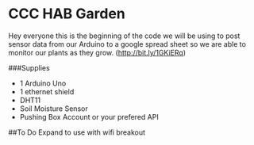 # CCC HAB Garden
Hey everyone this is the beginning of the code we will be using to post sensor data from our Arduino to a google spread sheet so we are able to monitor our plants as they grow. (http://bit.ly/1GKiERq)

###Supplies
- 1 Arduino Uno
- 1 ethernet shield
- DHT11
- Soil Moisture Sensor
- Pushing Box Account or your prefered API 



##To Do 
Expand to use with wifi breakout
